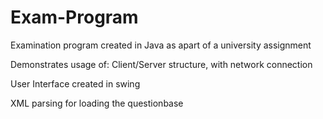 # Exam-Program

Examination program created in Java as apart of a university assignment

Demonstrates usage of:
Client/Server structure, with network connection

User Interface created in swing

XML parsing for loading the questionbase

